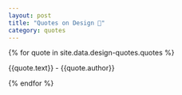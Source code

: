 ```yaml
---
layout: post
title: "Quotes on Design 📔"
category: quotes
---
```

{% for quote in site.data.design-quotes.quotes %}
<p>
    {{quote.text}} - {{quote.author}}
</p>
{% endfor %}
